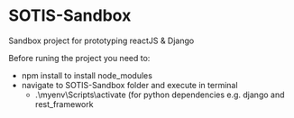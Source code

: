 # SOTIS-Sandbox
Sandbox project for prototyping reactJS &amp; Django 

Before runing the project you need to:
  - npm install             to install node_modules
  - navigate to SOTIS-Sandbox folder and execute in terminal
      -   .\myenv\Scripts\activate (for python dependencies e.g. django and rest_framework
